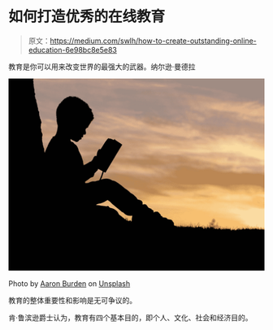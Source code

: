 # 如何打造优秀的在线教育

> 原文：<https://medium.com/swlh/how-to-create-outstanding-online-education-6e98bc8e5e83>

教育是你可以用来改变世界的最强大的武器。纳尔逊·曼德拉

![](img/404726c6b3d2667abd7f4fbb24076eec.png)

Photo by [Aaron Burden](https://unsplash.com/@aaronburden?utm_source=medium&utm_medium=referral) on [Unsplash](https://unsplash.com?utm_source=medium&utm_medium=referral)

教育的整体重要性和影响是无可争议的。

肯·鲁滨逊爵士认为，教育有四个基本目的，即个人、文化、社会和经济目的。